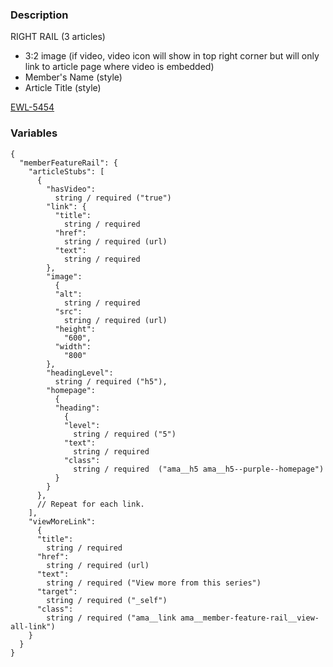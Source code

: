 ### Description
RIGHT RAIL (3 articles)
- 3:2 image (if video, video icon will show in top right corner but will only link to article page where video is embedded)
- Member's Name (style)
- Article Title (style)

[EWL-5454](https://issues.ama-assn.org/browse/EWL-5454)


### Variables
~~~~
{
  "memberFeatureRail": {
    "articleStubs": [
      {
        "hasVideo": 
          string / required ("true")
        "link": {
          "title": 
            string / required
          "href": 
            string / required (url)
          "text": 
            string / required 
        },
        "image": 
          {
          "alt": 
            string / required 
          "src": 
            string / required (url)
          "height": 
            "600",
          "width": 
            "800"
        },
        "headingLevel": 
          string / required ("h5"),
        "homepage": 
          {
          "heading": 
            {
            "level": 
              string / required ("5")
            "text": 
              string / required 
            "class": 
              string / required  ("ama__h5 ama__h5--purple--homepage")
          }
        }
      },
      // Repeat for each link.
    ],
    "viewMoreLink": 
      {
      "title": 
        string / required 
      "href": 
        string / required (url)
      "text": 
        string / required ("View more from this series")
      "target": 
        string / required ("_self")
      "class": 
        string / required ("ama__link ama__member-feature-rail__view-all-link")
    }
  }
}

~~~~

